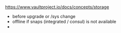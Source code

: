 https://www.vaultproject.io/docs/concepts/storage

- before upgrade or /sys change
- offline if snaps (integrated / consul) is not available
- 